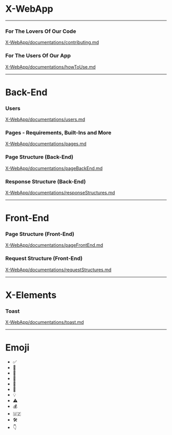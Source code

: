 # X-WebApp

---

### For The Lovers Of Our Code
[X-WebApp/documentations/contributing.md](./documentations/contributing.md)

### For The Users Of Our App
[X-WebApp/documentations/howToUse.md](./documentations/howToUse.md)

---

# Back-End

### Users
[X-WebApp/documentations/users.md](./documentations/users.md)

### Pages - Requirements, Built-Ins and More
[X-WebApp/documentations/pages.md](./documentations/pages.md)

### Page Structure (Back-End)
[X-WebApp/documentations/pageBackEnd.md](./documentations/pageBackEnd.md)

### Response Structure (Back-End)
[X-WebApp/documentations/responseStructures.md](./documentations/responseStructures.md)

---

# Front-End

### Page Structure (Front-End)
[X-WebApp/documentations/pageFrontEnd.md](./documentations/pageFrontEnd.md)

### Request Structure (Front-End)
[X-WebApp/documentations/requestStructures.md](./documentations/requestStructures.md)

---

# X-Elements

### Toast
[X-WebApp/documentations/toast.md](./documentations/toast.md)

---

# Emoji
- ✅️
- 📌️
- 🤖️
- 🧪️
- 🥼️
- 🗿️
- 💡️
- ⚠️
- 💰️
- 🇺🇿️
- 🛠️
- 👇
